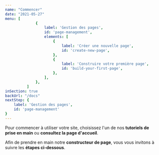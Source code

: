 ```yaml
---
name: "Commencer"
date: "2021-05-27"
menu: [
              {
                  label: 'Gestion des pages',
                  id: 'page-management',
                  elements: [
                      {
                          label: 'Créer une nouvelle page',
                          id: 'create-new-page',
                      },
                      {
                          label: 'Construire votre première page',
                          id: 'build-your-first-page',
                      },
                  ],
              },
          ]
inSection: true
backUrl: "/docs"
nextStep: {
    label: 'Gestion des pages',
    id: 'page-management'
}
---
```

Pour commencer à utiliser votre site, choisissez l'un de nos **tutoriels de prise en main** ou **consultez la page d'accueil**.

Afin de prendre en main notre **constructeur de page**, vous vous invitons à suivre les **étapes ci-dessous**.
